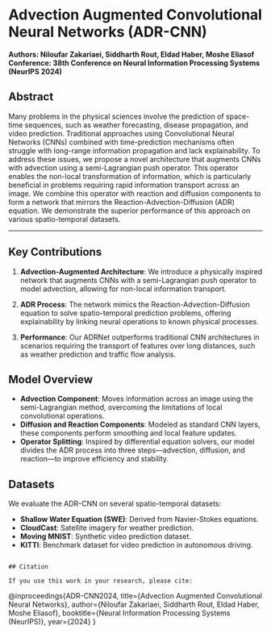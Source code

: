 
# Advection Augmented Convolutional Neural Networks (ADR-CNN)

**Authors: Niloufar Zakariaei, Siddharth Rout, Eldad Haber, Moshe Eliasof**
**Conference: 38th Conference on Neural Information Processing Systems (NeurIPS 2024)**

## Abstract

Many problems in the physical sciences involve the prediction of space-time sequences, such as weather forecasting, disease propagation, and video prediction. Traditional approaches using Convolutional Neural Networks (CNNs) combined with time-prediction mechanisms often struggle with long-range information propagation and lack explainability. To address these issues, we propose a novel architecture that augments CNNs with advection using a semi-Lagrangian push operator. This operator enables the non-local transformation of information, which is particularly beneficial in problems requiring rapid information transport across an image. We combine this operator with reaction and diffusion components to form a network that mirrors the Reaction-Advection-Diffusion (ADR) equation. We demonstrate the superior performance of this approach on various spatio-temporal datasets.

---

## Key Contributions

1. **Advection-Augmented Architecture**: We introduce a physically inspired network that augments CNNs with a semi-Lagrangian push operator to model advection, allowing for non-local information transport.
   
2. **ADR Process**: The network mimics the Reaction-Advection-Diffusion equation to solve spatio-temporal prediction problems, offering explainability by linking neural operations to known physical processes.

3. **Performance**: Our ADRNet outperforms traditional CNN architectures in scenarios requiring the transport of features over long distances, such as weather prediction and traffic flow analysis.

## Model Overview

- **Advection Component**: Moves information across an image using the semi-Lagrangian method, overcoming the limitations of local convolutional operations.
- **Diffusion and Reaction Components**: Modeled as standard CNN layers, these components perform smoothing and local feature updates.
- **Operator Splitting**: Inspired by differential equation solvers, our model divides the ADR process into three steps—advection, diffusion, and reaction—to improve efficiency and stability.

## Datasets

We evaluate the ADR-CNN on several spatio-temporal datasets:

- **Shallow Water Equation (SWE)**: Derived from Navier-Stokes equations.
- **CloudCast**: Satellite imagery for weather prediction.
- **Moving MNIST**: Synthetic video prediction dataset.
- **KITTI**: Benchmark dataset for video prediction in autonomous driving.

```

## Citation

If you use this work in your research, please cite:

```
@inproceedings{ADR-CNN2024,
  title={Advection Augmented Convolutional Neural Networks},
  author={Niloufar Zakariaei, Siddharth Rout, Eldad Haber, Moshe Eliasof},
  booktitle={Neural Information Processing Systems (NeurIPS)},
  year={2024}
}
```
